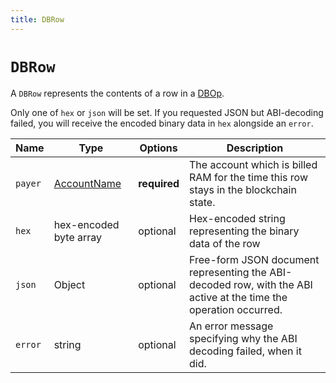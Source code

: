 ```yaml
---
title: DBRow
---
```


# `DBRow`

A `DBRow` represents the contents of a row in a [DBOp](#type-DBOp).

Only one of `hex` or `json` will be set. If you requested JSON but
ABI-decoding failed, you will receive the encoded binary data in
`hex` alongside an `error`.

Name | Type | Options | Description
-----|------|---------|------------
`payer` | [AccountName](#type-AccountName) | **required** | The account which is billed RAM for the time this row stays in the blockchain state.
`hex` | hex-encoded byte array | optional | Hex-encoded string representing the binary data of the row
`json` | Object | optional | Free-form JSON document representing the ABI-decoded row, with the ABI active at the time the operation occurred.
`error` | string | optional | An error message specifying why the ABI decoding failed, when it did.
